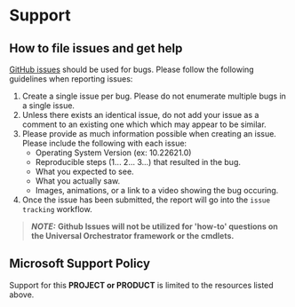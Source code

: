 # Support
## How to file issues and get help

[GitHub issues](https://github.com/microsoft/ms-update-universalorchestrator/issues) should be used for bugs. Please follow the following guidelines when reporting issues:
1. Create a single issue per bug. Please do not enumerate multiple bugs in a single issue.
2. Unless there exists an identical issue, do not add your issue as a comment to an existing one which which may appear to be similar.
3. Please provide as much information possible when creating an issue. Please include the following with each issue:
    - Operating System Version (ex: 10.22621.0)
    - Reproducible steps (1... 2... 3...) that resulted in the bug.
    - What you expected to see.
    - What you actually saw.
    - Images, animations, or a link to a video showing the bug occuring.
4. Once the issue has been submitted, the report will go into the `issue tracking` workflow.

> **_NOTE:_**  **Github Issues will not be utilized for 'how-to' questions on the Universal Orchestrator framework or the cmdlets.**

## Microsoft Support Policy

Support for this **PROJECT or PRODUCT** is limited to the resources listed above.
